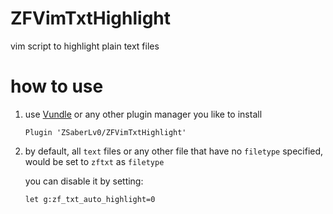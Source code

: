 # ZFVimTxtHighlight

vim script to highlight plain text files


# how to use

1. use [Vundle](https://github.com/VundleVim/Vundle.vim) or any other plugin manager you like to install

    ```
    Plugin 'ZSaberLv0/ZFVimTxtHighlight'
    ```
1. by default, all `text` files or any other file that have no `filetype` specified,
    would be set to `zftxt` as `filetype`

    you can disable it by setting:

    ```
    let g:zf_txt_auto_highlight=0
    ```

